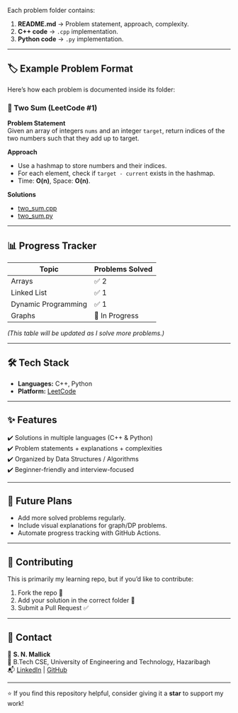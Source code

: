 
Each problem folder contains:
1. **README.md** → Problem statement, approach, complexity.  
2. **C++ code** → `.cpp` implementation.  
3. **Python code** → `.py` implementation.  

---

## 🏷️ Example Problem Format
Here’s how each problem is documented inside its folder:

### 📌 Two Sum (LeetCode #1)

**Problem Statement**  
Given an array of integers `nums` and an integer `target`, return indices of the two numbers such that they add up to target.

**Approach**  
- Use a hashmap to store numbers and their indices.  
- For each element, check if `target - current` exists in the hashmap.  
- Time: **O(n)**, Space: **O(n)**.  

**Solutions**  
- [two_sum.cpp](Arrays/Two_Sum/two_sum.cpp)  
- [two_sum.py](Arrays/Two_Sum/two_sum.py)  

---

## 📊 Progress Tracker
| Topic              | Problems Solved |
|--------------------|-----------------|
| Arrays             |  ✅ 2 |
| Linked List        |  ✅ 1 |
| Dynamic Programming|  ✅ 1 |
| Graphs             |  🚧 In Progress |

*(This table will be updated as I solve more problems.)*  

---

## 🛠️ Tech Stack
- **Languages:** C++, Python  
- **Platform:** [LeetCode](https://leetcode.com/)  

---

## ✨ Features
✔️ Solutions in multiple languages (C++ & Python)  
✔️ Problem statements + explanations + complexities  
✔️ Organized by Data Structures / Algorithms  
✔️ Beginner-friendly and interview-focused  

---

## 📌 Future Plans
- Add more solved problems regularly.  
- Include visual explanations for graph/DP problems.  
- Automate progress tracking with GitHub Actions.  

---

## 🤝 Contributing
This is primarily my learning repo, but if you’d like to contribute:
1. Fork the repo 🍴
2. Add your solution in the correct folder 📂
3. Submit a Pull Request ✅

---

## 📧 Contact
👤 **S. N. Mallick**  
📍 B.Tech CSE, University of Engineering and Technology, Hazaribagh  
📬 [LinkedIn](https://www.linkedin.com) | [GitHub](https://github.com)  

---

⭐ If you find this repository helpful, consider giving it a **star** to support my work!
